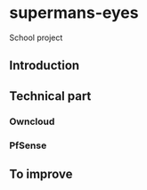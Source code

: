 # supermans-eyes
School project

## Introduction


## Technical part
    
### Owncloud

### PfSense


## To improve
   